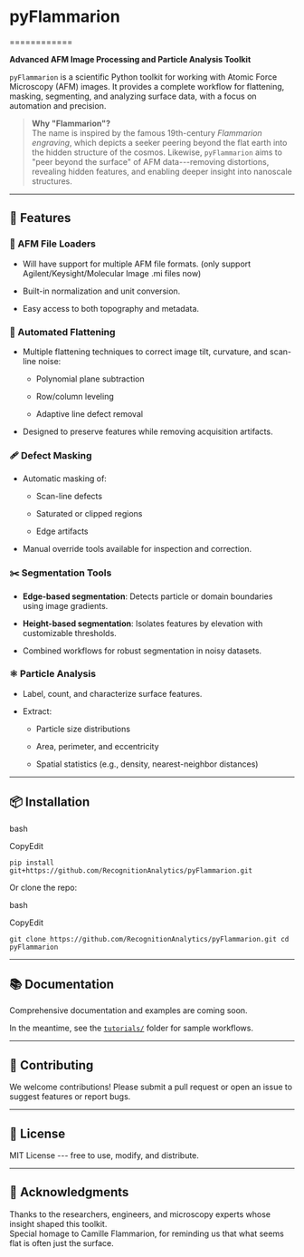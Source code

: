 # pyFlammarion
============

**Advanced AFM Image Processing and Particle Analysis Toolkit**

`pyFlammarion` is a scientific Python toolkit for working with Atomic Force Microscopy (AFM) images. It provides a complete workflow for flattening, masking, segmenting, and analyzing surface data, with a focus on automation and precision.

> **Why "Flammarion"?**\
> The name is inspired by the famous 19th-century *Flammarion engraving*, which depicts a seeker peering beyond the flat earth into the hidden structure of the cosmos. Likewise, `pyFlammarion` aims to "peer beyond the surface" of AFM data---removing distortions, revealing hidden features, and enabling deeper insight into nanoscale structures.

* * * * *

🧰 Features
-----------

### 📁 AFM File Loaders

-   Will have support for multiple AFM file formats. (only support Agilent/Keysight/Molecular Image .mi files now)

-   Built-in normalization and unit conversion.

-   Easy access to both topography and metadata.

### 🧼 Automated Flattening

-   Multiple flattening techniques to correct image tilt, curvature, and scan-line noise:

    -   Polynomial plane subtraction

    -   Row/column leveling

    -   Adaptive line defect removal

-   Designed to preserve features while removing acquisition artifacts.

### 🩹 Defect Masking

-   Automatic masking of:

    -   Scan-line defects

    -   Saturated or clipped regions

    -   Edge artifacts

-   Manual override tools available for inspection and correction.

### ✂️ Segmentation Tools

-   **Edge-based segmentation**: Detects particle or domain boundaries using image gradients.

-   **Height-based segmentation**: Isolates features by elevation with customizable thresholds.

-   Combined workflows for robust segmentation in noisy datasets.

### ⚛️ Particle Analysis

-   Label, count, and characterize surface features.

-   Extract:

    -   Particle size distributions

    -   Area, perimeter, and eccentricity

    -   Spatial statistics (e.g., density, nearest-neighbor distances)

* * * * *

📦 Installation
---------------

bash

CopyEdit

`pip install git+https://github.com/RecognitionAnalytics/pyFlammarion.git`

Or clone the repo:

bash

CopyEdit

`git clone https://github.com/RecognitionAnalytics/pyFlammarion.git
cd pyFlammarion
`

* * * * *
 

📚 Documentation
----------------

Comprehensive documentation and examples are coming soon.

In the meantime, see the [`tutorials/`](https://github.com/RecognitionAnalytics/pyFlammarion/blob/main/Tutorials.ipynb) folder for sample workflows.

* * * * *

🤝 Contributing
---------------

We welcome contributions! Please submit a pull request or open an issue to suggest features or report bugs.

* * * * *

🧪 License
----------

MIT License --- free to use, modify, and distribute.

* * * * *

🌌 Acknowledgments
------------------

Thanks to the researchers, engineers, and microscopy experts whose insight shaped this toolkit.\
Special homage to Camille Flammarion, for reminding us that what seems flat is often just the surface.